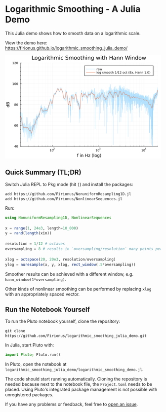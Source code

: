 # Logarithmic Smoothing - A Julia Demo

This Julia demo shows how to smooth data on a logarithmic scale. 

View the demo here:
<https://firionus.github.io/logarithmic_smoothing_julia_demo/>

![Plot showing logarithmic smoothing](example_picture.png)

## Quick Summary (TL;DR)

Switch Julia REPL to Pkg mode (hit `]`) and install the packages:
```
add https://github.com/Firionus/NonuniformResampling1D.jl
add https://github.com/Firionus/NonlinearSequences.jl
```
Run:
```julia
using NonuniformResampling1D, NonlinearSequences

x = range(1, 24e3, length=10_000)
y = rand(length(xin))

resolution = 1/12 # octaves
oversampling = 8 # results in `oversampling/resolution` many points per octave

xlog = octspace(20, 20e3, resolution/oversampling)
ylog = nuresample(x, y, xlog, rect_window(.5*oversampling))
```

Smoother results can be achieved with a different window, e.g.
`hann_window(1*oversampling)`.

Other kinds of nonlinear smoothing can be performed by replacing `xlog` with an
appropriately spaced vector. 

## Run the Notebook Yourself

To run the Pluto notebook yourself, clone the repository:

```
git clone https://github.com/Firionus/logarithmic_smoothing_julia_demo.git
```

In Julia, start Pluto with:
```julia
import Pluto; Pluto.run()
```

In Pluto, open the notebook at
`logarithmic_smoothing_julia_demo/logarithmic_smoothing_demo.jl`. 

The code should start running automatically. Cloning the repository is needed
because next to the notebook file, the `Project.toml` needs to be placed. Using
Pluto's integrated package management is not possible with unregistered
packages. 

If you have any problems or feedback, feel free to [open an
issue](https://github.com/Firionus/logarithmic_smoothing_julia_demo/issues/new). 
